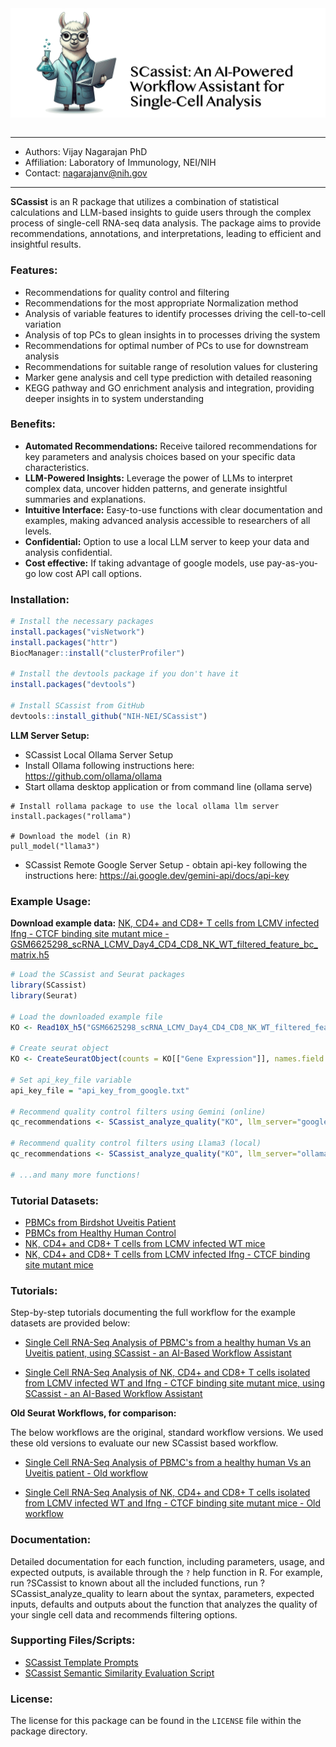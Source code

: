 <img align="left" src="docs/scassist-logo.png"/>
&nbsp;

----
* Authors: Vijay Nagarajan PhD
* Affiliation: Laboratory of Immunology, NEI/NIH
* Contact: nagarajanv@nih.gov
______
**SCassist** is an R package that utilizes a combination of statistical calculations and LLM-based insights to guide users through the complex process of single-cell RNA-seq data analysis. The package aims to provide recommendations, annotations, and interpretations, leading to efficient and insightful results.

### **Features:**

* Recommendations for quality control and filtering
* Recommendations for the most appropriate Normalization method
* Analysis of variable features to identify processes driving the cell-to-cell variation
* Analysis of top PCs to glean insights in to processes driving the system
* Recommendations for optimal number of PCs to use for downstream analysis
* Recommendations for suitable range of resolution values for clustering
* Marker gene analysis and cell type prediction with detailed reasoning
* KEGG pathway and GO enrichment analysis and integration, providing deeper insights in to system understanding

### **Benefits:**

* **Automated Recommendations:** Receive tailored recommendations for key parameters and analysis choices based on your specific data characteristics.
* **LLM-Powered Insights:** Leverage the power of LLMs to interpret complex data, uncover hidden patterns, and generate insightful summaries and explanations.
* **Intuitive Interface:** Easy-to-use functions with clear documentation and examples, making advanced analysis accessible to researchers of all levels.
* **Confidential:** Option to use a local LLM server to keep your data and analysis confidential.
* **Cost effective:** If taking advantage of google models, use pay-as-you-go low cost API call options.

### **Installation:**

```R
# Install the necessary packages
install.packages("visNetwork")
install.packages("httr")
BiocManager::install("clusterProfiler")

# Install the devtools package if you don't have it
install.packages("devtools")

# Install SCassist from GitHub
devtools::install_github("NIH-NEI/SCassist")
```
**LLM Server Setup:**
* SCassist Local Ollama Server Setup
* Install Ollama following instructions here:
https://github.com/ollama/ollama
* Start ollama desktop application or from command line (ollama serve)

```
# Install rollama package to use the local ollama llm server
install.packages("rollama")

# Download the model (in R)
pull_model("llama3")
```
* SCassist Remote Google Server Setup - obtain api-key following the instructions here:
https://ai.google.dev/gemini-api/docs/api-key

### **Example Usage:**

**Download example data:** [NK, CD4+ and CD8+ T cells from LCMV infected Ifng - CTCF binding site mutant mice - GSM6625298_scRNA_LCMV_Day4_CD4_CD8_NK_WT_filtered_feature_bc_matrix.h5](https://www.ncbi.nlm.nih.gov/geo/download/?acc=GSM6625299&format=file&file=GSM6625299%5FscRNA%5FLCMV%5FDay4%5FCD4%5FCD8%5FNK%5FKO%5Ffiltered%5Ffeature%5Fbc%5Fmatrix%2Eh5)


```R
# Load the SCassist and Seurat packages
library(SCassist)
library(Seurat)

# Load the downloaded example file
KO <- Read10X_h5("GSM6625298_scRNA_LCMV_Day4_CD4_CD8_NK_WT_filtered_feature_bc_matrix.h5", use.names = T)

# Create seurat object
KO <- CreateSeuratObject(counts = KO[["Gene Expression"]], names.field = 2,names.delim = "\\-")

# Set api_key_file variable
api_key_file = "api_key_from_google.txt"

# Recommend quality control filters using Gemini (online)
qc_recommendations <- SCassist_analyze_quality("KO", llm_server="google", api_key_file = api_key_file)

# Recommend quality control filters using Llama3 (local)
qc_recommendations <- SCassist_analyze_quality("KO", llm_server="ollama")

# ...and many more functions!
```

### **Tutorial Datasets:**
* [PBMCs from Birdshot Uveitis Patient](https://github.com/PulakNath/bcr-uveitis/raw/refs/heads/main/Results/cellranger/NS7R65BBTS/cellranger_output/filtered_feature_bc_matrix.h5)
* [PBMCs from Healthy Human Control](https://github.com/PulakNath/bcr-uveitis/raw/refs/heads/main/Results/cellranger/NS3R189BTS/cellranger_output/filtered_feature_bc_matrix.h5)
* [NK, CD4+ and CD8+ T cells from LCMV infected WT mice](https://www.ncbi.nlm.nih.gov/geo/download/?acc=GSM6625298&format=file&file=GSM6625298%5FscRNA%5FLCMV%5FDay4%5FCD4%5FCD8%5FNK%5FWT%5Ffiltered%5Ffeature%5Fbc%5Fmatrix%2Eh5)
* [NK, CD4+ and CD8+ T cells from LCMV infected Ifng - CTCF binding site mutant mice](https://www.ncbi.nlm.nih.gov/geo/download/?acc=GSM6625299&format=file&file=GSM6625299%5FscRNA%5FLCMV%5FDay4%5FCD4%5FCD8%5FNK%5FKO%5Ffiltered%5Ffeature%5Fbc%5Fmatrix%2Eh5)

### **Tutorials:**

Step-by-step tutorials documenting the full workflow for the example datasets are provided below:
* [Single Cell RNA-Seq Analysis of PBMC's from a healthy human Vs an Uveitis patient, using SCassist - an AI-Based Workflow Assistant](https://nih-nei.github.io/SCassist/SCassist-Tutorial-BCRUV.html)

* [Single Cell RNA-Seq Analysis of NK, CD4+ and CD8+ T cells isolated from LCMV infected WT and Ifng - CTCF binding site mutant mice, using SCassist - an AI-Based Workflow Assistant](https://nih-nei.github.io/SCassist/SCassist-Tutorial-LCMV.html)

**Old Seurat Workflows, for comparison:**

The below workflows are the original, standard workflow versions. We used these old versions to evaluate our new SCassist based workflow.
* [Single Cell RNA-Seq Analysis of PBMC's from a healthy human Vs an Uveitis patient - Old workflow](https://pulaknath.github.io/bcr-uveitis/)

* [Single Cell RNA-Seq Analysis of NK, CD4+ and CD8+ T cells isolated from LCMV infected WT and Ifng - CTCF binding site mutant mice - Old workflow](https://nih-nei.github.io/SCassist/LCMV-standard.html)

### **Documentation:**

Detailed documentation for each function, including parameters, usage, and expected outputs, is available through the `?` help function in R. For example, run ?SCassist to known about all the included functions, run ?SCassist_analyze_quality to learn about the syntax, parameters, expected inputs, defaults and outputs about the function that analyzes the quality of your single cell data and recommends filtering options.

### **Supporting Files/Scripts:**
- [SCassist Template Prompts](https://nih-nei.github.io/SCassist/SCassist-prompts.md)
- [SCassist Semantic Similarity Evaluation Script](https://nih-nei.github.io/SCassist/bert-similarity.md)

### **License:**

The license for this package can be found in the `LICENSE` file within the package directory.
